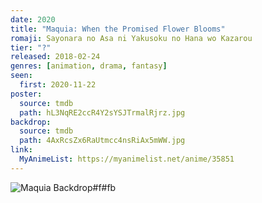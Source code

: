 ```yaml
---
date: 2020
title: "Maquia: When the Promised Flower Blooms"
romaji: Sayonara no Asa ni Yakusoku no Hana wo Kazarou
tier: "?"
released: 2018-02-24
genres: [animation, drama, fantasy]
seen:
  first: 2020-11-22
poster:
  source: tmdb
  path: hL3NqRE2ccR4Y2sYSJTrmalRjrz.jpg
backdrop:
  source: tmdb
  path: 4AxRcsZx6RaUtmcc4nsRiAx5mWW.jpg
link:
  MyAnimeList: https://myanimelist.net/anime/35851
---
```


![Maquia Backdrop#f#fb](https://image.tmdb.org/t/p/original/yjfwNSDljAKsuHwwE34xjlY3tQj.jpg "Source: TMDB")
